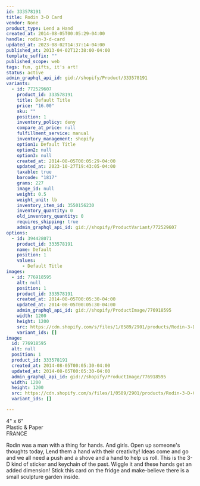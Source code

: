 ```yaml
---
id: 333578191
title: Rodin 3-D Card
vendor: None
product_type: Lend a Hand
created_at: 2014-08-05T00:05:29-04:00
handle: rodin-3-d-card
updated_at: 2023-08-02T14:37:14-04:00
published_at: 2013-04-02T12:38:00-04:00
template_suffix: ""
published_scope: web
tags: fun, gifts, it's art!
status: active
admin_graphql_api_id: gid://shopify/Product/333578191
variants:
  - id: 772529607
    product_id: 333578191
    title: Default Title
    price: "16.00"
    sku: ""
    position: 1
    inventory_policy: deny
    compare_at_price: null
    fulfillment_service: manual
    inventory_management: shopify
    option1: Default Title
    option2: null
    option3: null
    created_at: 2014-08-05T00:05:29-04:00
    updated_at: 2023-10-27T19:43:05-04:00
    taxable: true
    barcode: "1817"
    grams: 227
    image_id: null
    weight: 0.5
    weight_unit: lb
    inventory_item_id: 3550156230
    inventory_quantity: 0
    old_inventory_quantity: 0
    requires_shipping: true
    admin_graphql_api_id: gid://shopify/ProductVariant/772529607
options:
  - id: 394428071
    product_id: 333578191
    name: Default
    position: 1
    values:
      - Default Title
images:
  - id: 776918595
    alt: null
    position: 1
    product_id: 333578191
    created_at: 2014-08-05T00:05:30-04:00
    updated_at: 2014-08-05T00:05:30-04:00
    admin_graphql_api_id: gid://shopify/ProductImage/776918595
    width: 1200
    height: 1200
    src: https://cdn.shopify.com/s/files/1/0589/2901/products/Rodin-3-D-Card.jpeg?v=1407211530
    variant_ids: []
image:
  id: 776918595
  alt: null
  position: 1
  product_id: 333578191
  created_at: 2014-08-05T00:05:30-04:00
  updated_at: 2014-08-05T00:05:30-04:00
  admin_graphql_api_id: gid://shopify/ProductImage/776918595
  width: 1200
  height: 1200
  src: https://cdn.shopify.com/s/files/1/0589/2901/products/Rodin-3-D-Card.jpeg?v=1407211530
  variant_ids: []

---
```


4" x 6"  
Plastic & Paper  
FRANCE

Rodin was a man with a thing for hands. And girls. Open up someone's thoughts today, Lend them a hand with their creativity! Ideas come and go and we all need a push and a shove and a hand to help us roll. This is the 3-D kind of sticker and keychain of the past. Wiggle it and these hands get an added dimension! Stick this card on the fridge and make-believe there is a small sculpture garden inside.